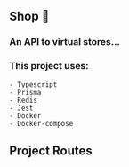 ## Shop 🛒

### An API to virtual stores...

### This project uses:

    - Typescript
    - Prisma
    - Redis
    - Jest
    - Docker
    - Docker-compose

## Project Routes
